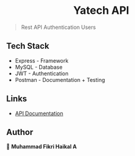 <h1 align="center">Yatech API</h1>

> Rest API Authentication Users

## Tech Stack
- Express - Framework
- MySQL - Database
- JWT - Authentication
- Postman - Documentation + Testing

## Links
- [API Documentation](https://documenter.getpostman.com/view/25266354/2s93CNMtAs)

## Author

👤 **Muhammad Fikri Haikal A**
